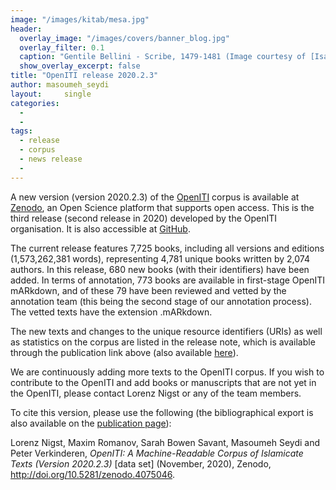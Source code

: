 ```yaml
---
image: "/images/kitab/mesa.jpg"
header:
  overlay_image: "/images/covers/banner_blog.jpg"
  overlay_filter: 0.1
  caption: "Gentile Bellini - Scribe, 1479-1481 (Image courtesy of [Isabella Stewart Gardner Museum](https://www.gardnermuseum.org/experience/collection/10755), Boston)" 
  show_overlay_excerpt: false 
title: "OpenITI release 2020.2.3"			
author: masoumeh_seydi		
layout:		single
categories:
  - 
  - 
tags:
  - release
  - corpus
  - news release
  - 
---
```

A new version (version 2020.2.3) of the [OpenITI](https://github.com/OpenITI) corpus is available at [Zenodo](https://zenodo.org/record/4075046), an Open Science platform that supports open access. This is the third release (second release in 2020) developed by the OpenITI organisation. It is also accessible at [GitHub](https://github.com/OpenITI/RELEASE).

The current release features 7,725 books, including all versions and editions (1,573,262,381 words), representing 4,781 unique books written by 2,074 authors. In this release, 680 new books (with their identifiers) have been added. In terms of annotation, 773 books are available in first-stage OpenITI mARkdown, and of these 79 have been reviewed and vetted by the annotation team (this being the second stage of our annotation process). The vetted texts have the extension .mARkdown.

The new texts and changes to the unique resource identifiers (URIs) as well as statistics on the corpus are listed in the release note, which is available through the publication link above (also available [here](https://github.com/OpenITI/RELEASE/blob/master/OpenITI_release-note_2020-2-3.pdf)).

We are continuously adding more texts to the OpenITI corpus. If you wish to contribute to the OpenITI and add books or manuscripts that are not yet in the OpenITI, please contact Lorenz Nigst or any of the team members.

To cite this version, please use the following (the bibliographical export is also available on the [publication page](https://zenodo.org/record/3891466)):

Lorenz Nigst, Maxim Romanov, Sarah Bowen Savant, Masoumeh Seydi and Peter Verkinderen, *OpenITI: A Machine-Readable Corpus of Islamicate Texts (Version 2020.2.3)* \[data set\] (November, 2020), Zenodo, http://doi.org/10.5281/zenodo.4075046.
